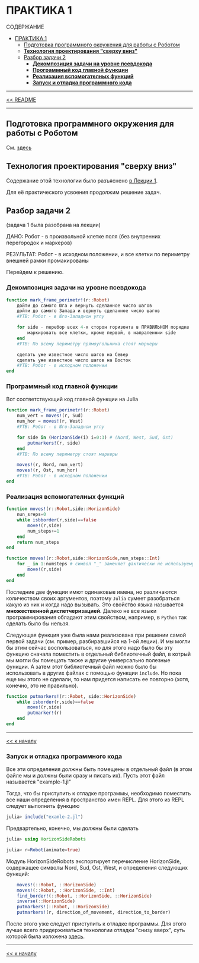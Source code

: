 # ПРАКТИКА 1

СОДЕРЖАНИЕ
- [ПРАКТИКА 1](#практика-1)
  - [Подготовка программного окружения для работы с Роботом](#подготовка-программного-окружения-для-работы-с-роботом)
  - [**Технология проектирования "сверху вниз"**](#технология-проектирования-сверху-вниз)
  - [Разбор задачи 2](#разбор-задачи-2)
    - [**Декомпозиция задачи на уровне псевдокода**](#декомпозиция-задачи-на-уровне-псевдокода)
    - [**Программный код главной функции**](#программный-код-главной-функции)
    - [**Реализация вспомогателных функций**](#реализация-вспомогателных-функций)
    - [**Запуск и отладка программного кода**](#запуск-и-отладка-программного-кода)

-----------------------

[<< README](../README.md)

------------------------

## Подготовка программного окружения для работы с Роботом

См. [здесь](https://github.com/Vibof/HorizonSideRobots.jl/blob/master/content/setup.md)

## **Технология проектирования "сверху вниз"**

Содержание этой технологии было разъяснено [в Лекции 1](Лекция-1.md).

Для её практического усвоения продолжим решение задач.

## Разбор задачи 2
(задача 1 была разобрана на лекции) 

ДАНО: Робот - в произвольной клетке поля (без внутренних перегородок и маркеров)

РЕЗУЛЬТАТ: Робот - в исходном положении, и все клетки по периметру внешней рамки промакированы

Перейдем к решению.

### **Декомпозиция задачи на уровне псевдокода**

```julia
function mark_frame_perimetr!(r::Robot)
    дойти до самого Юга и вернуть сделанное число шагов
    дойти до самого Запада и вернуть сделанное число шагов
    #УТВ: Робот - в Юго-Западном углу

    for sidе - перебор всех 4-х сторон горизонта в ПРАВИЛЬНОМ порядке
        маркировать все клетки, кроме первой, в напраленнии side 
    end 
    #УТВ: По всему периметру прямоугольника стоят маркеры

    сделать уже известное число шагов на Север
    сделать уже известное число шагов на Восток
    #УТВ: Робот - в исходном положении
end
```

### **Программный код главной функции**

Вот соответствующий код главной функции на Julia

```julia
function mark_frame_perimetr!(r::Robot)
    num_vert = moves!(r, Sud)
    num_hor = moves!(r, West)
    #УТВ: Робот - в Юго-Западном углу

    for sidе in (HorizonSide(i) i=0:3) # (Nord, West, Sud, Ost)
        putmarkers!(r, side) 
    end 
    #УТВ: По всему периметру стоят маркеры

    moves!(r, Nord, num_vert)
    moves!(r, Ost, num_hor)
    #УТВ: Робот - в исходном положении
end
```

### **Реализация вспомогателных функций**

```julia
function moves!(r::Robot,side::HorizonSide)
    nun_sreps=0
    while isbborder(r,side)==false
        move!(r,side)
        num_steps+=1
    end
    return num_steps
end

function moves!(r::Robot,side::HorizonSide,num_steps::Int)
    for _ in 1:numsteps # символ "_" заменяет фактически не используемую переменную
        move!(r,side)
    end
end
```
Последние две функции имют одинаковые имена, но различаются количеством своих аргументов, поэтому `Julia` сумеет разобраться какую из них и когда надо вызывать. Это свойство языка называется **множественной диспетчеризацией**. Далеко не все языки программирования обладают этим свойством, например, в `Python` так сделать было бы нельзя.

Следующая функция уже была нами реализована при решении самой первой задачи (см. пример, разбиравшийся на 1-ой леции). И мы могли бы этим сейчас воспользоваться, но для этого надо было бы эту функцию сначала поместить в отдельный библиотечный файл, в котрый мы могли бы помещать также и другие универсально полезные функции. А затем этот библиотечный файл можно было бы использовать в других файлах с помощью функции `include`. Но пока еще мы этого не сделали, то нам придется написать ее повторно (хотя, конечно, это не правильно).

```Julia
function putmarkers!(r::Robot, side::HorizonSide)
    while isborder(r,side)==false
        move!(r,side)
        putmarker!(r)
    end
end
```
-----------------

[<< к началу](#практика-1)

### **Запуск и отладка программного кода**

Все эти определения должны быть помещены в отдельный файл (в этом файле мы и должны были сразу и писать их). Пусть этот файл называется "example-1.jl"

Тогда, что бы приступить к отладке программы, необходимо поместить все наши определения в пространство имен REPL. Для этого из REPL следует выполнить функцию

```julia
julia> include("examle-2.jl")
```
Предвартельно, конечно, мы должны были сделать

```julia
julia> using HorizonSideRobots

julia> r=Robot(animate=true)
```

Модуль HorizonSideRobots экспортирует перечисление HorizonSide, содержащее символы Nord, Sud, Ost, West,  и определения следующих функций:
```julia
    moves!(::Robot, ::HorizonSide)
    moves!(::Robot, ::HorizonSide, ::Int)
    find_border!(::Robot, ::HorizonSide, ::HorizonSide)
    inverse(::HorizonSide)
    putmarkers!(::Robot, ::HorizonSide)
    putmarkers!(r, direction_of_movement, direction_to_border)
```

После этого уже следует приступить к отладке программы. Для этого лучше всего придерживаться технологии отладки "снизу вверх", суть которой была изложена [здесь](https://github.com/Vibof/Robot/blob/master/example.md).

-----------------

[<< к началу](#практика-1)